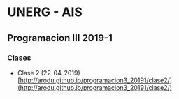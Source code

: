 # UNERG - AIS

## Programacion III 2019-1

### Clases

* Clase 2 (22-04-2019) [http://arodu.github.io/programacion3_20191/clase2/](http://arodu.github.io/programacion3_20191/clase2/)

